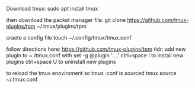 Download tmux:
sudo apt install tmux

then download the packet manager file:
git clone https://github.com/tmux-plugins/tpm ~/.tmux/plugins/tpm 

craete a config file
touch ~/.config/tmux/tmux.conf


follow directions here:
https://github.com/tmux-plugins/tpm
tldr:
	add new plugin to ~./tmux.conf with set -g @plugin '....'
	ctrl+space I to install new plugins
	ctrl+space U to uninstall new plugins

to reload the tmux enoviroment so tmux .conf is sourced
tmux source ~/.tmux.conf


